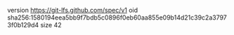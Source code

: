 version https://git-lfs.github.com/spec/v1
oid sha256:1580194eea5bb9f7bdb5c0896f0eb60aa855e09b14d21c39c2a37973f0b129d4
size 42
